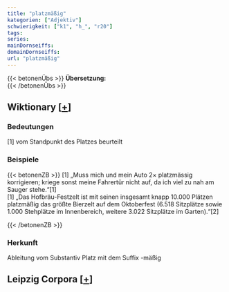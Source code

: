 ```yaml
---
title: "platzmäßig"
kategorien: ["Adjektiv"]
schwierigkeit: ["k1", "h_", "r20"]
tags:
series:
mainDornseiffs:
domainDornseiffs:
url: "platzmäßig"
---
```


{{< betonenÜbs >}}
**Übersetzung:**  
{{< /betonenÜbs >}}

## Wiktionary [[+](https://de.wiktionary.org/wiki/platzmäßig)]

### Bedeutungen
[1] vom Standpunkt des Platzes beurteilt  

### Beispiele
{{< betonenZB >}}
[1] „Muss mich und mein Auto 2× platzmässig korrigieren; kriege sonst meine Fahrertür nicht auf, da ich viel zu nah am Sauger stehe.“[1]  
[1] „Das Hofbräu-Festzelt ist mit seinen insgesamt knapp 10.000 Plätzen platzmäßig das größte Bierzelt auf dem Oktoberfest (6.518 Sitzplätze sowie 1.000 Stehplätze im Innenbereich, weitere 3.022 Sitzplätze im Garten).“[2]  

{{< /betonenZB >}}
### Herkunft
Ableitung vom Substantiv Platz mit dem Suffix -mäßig  


## Leipzig Corpora [[+](https://corpora.uni-leipzig.de/en/res?word=platzmäßig&corpusId=deu_newscrawl-public_2018)]

